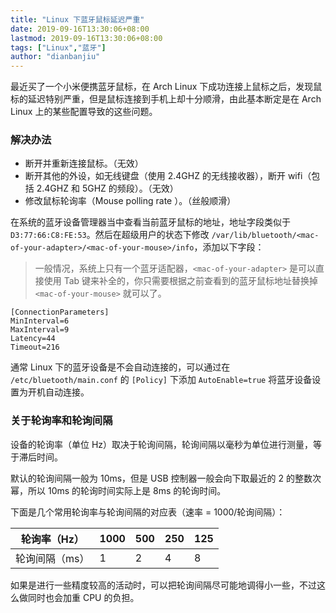 ```yaml
---
title: "Linux 下蓝牙鼠标延迟严重"
date: 2019-09-16T13:30:06+08:00
lastmod: 2019-09-16T13:30:06+08:00
tags: ["Linux","蓝牙"]
author: "dianbanjiu"
---
```


最近买了一个小米便携蓝牙鼠标，在 Arch Linux 下成功连接上鼠标之后，发现鼠标的延迟特别严重，但是鼠标连接到手机上却十分顺滑，由此基本断定是在 Arch Linux 上的某些配置导致的这些问题。  

### 解决办法

- 断开并重新连接鼠标。（无效）  
- 断开其他的外设，如无线键盘（使用 2.4GHZ 的无线接收器），断开 wifi（包括 2.4GHZ 和 5GHZ 的频段）。（无效）  
- 修改鼠标轮询率（Mouse polling rate ）。（丝般顺滑）  

在系统的蓝牙设备管理器当中查看当前蓝牙鼠标的地址，地址字段类似于 `D3:77:66:C8:FE:53`。然后在超级用户的状态下修改 `/var/lib/bluetooth/<mac-of-your-adapter>/<mac-of-your-mouse>/info`，添加以下字段：  

> 一般情况，系统上只有一个蓝牙适配器，`<mac-of-your-adapter>` 是可以直接使用 Tab 键来补全的，你只需要根据之前查看到的蓝牙鼠标地址替换掉 `<mac-of-your-mouse>` 就可以了。 

```
[ConnectionParameters]
MinInterval=6
MaxInterval=9
Latency=44
Timeout=216
```

通常 Linux 下的蓝牙设备是不会自动连接的，可以通过在 `/etc/bluetooth/main.conf` 的 `[Policy]` 下添加 `AutoEnable=true` 将蓝牙设备设置为开机自动连接。  

### 关于轮询率和轮询间隔

设备的轮询率（单位 Hz）取决于轮询间隔，轮询间隔以毫秒为单位进行测量，等于滞后时间。  

默认的轮询间隔一般为 10ms，但是 USB 控制器一般会向下取最近的 2 的整数次幂，所以 10ms 的轮询时间实际上是 8ms 的轮询时间。  

下面是几个常用轮询率与轮询间隔的对应表（速率 = 1000/轮询间隔）：  

| 轮询率（Hz） | 1000 | 500 | 250 | 125 |
|---|---|---|---|---|
| 轮询间隔（ms） | 1 | 2 | 4 | 8 |

如果是进行一些精度较高的活动时，可以把轮询间隔尽可能地调得小一些，不过这么做同时也会加重 CPU 的负担。  